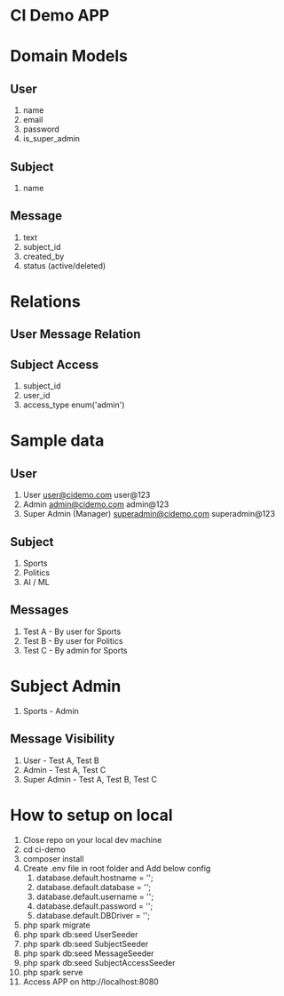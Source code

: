 # CI Demo APP

# Domain Models

## User
1. name
2. email
3. password
4. is_super_admin

## Subject
1. name

## Message
1. text
2. subject_id
3. created_by
4. status (active/deleted)

# Relations

## User Message Relation <one-to-many>

## Subject Access
1. subject_id
2. user_id
3. access_type enum('admin')

# Sample data

## User
1. User user@cidemo.com user@123
2. Admin admin@cidemo.com admin@123
3. Super Admin (Manager) superadmin@cidemo.com superadmin@123

## Subject
1. Sports
2. Politics
3. AI / ML

## Messages
1. Test A - By user for Sports
2. Test B - By user for Politics
3. Test C - By admin for Sports

# Subject Admin
1. Sports - Admin

## Message Visibility
1. User - Test A, Test B
2. Admin - Test A, Test C
3. Super Admin - Test A, Test B, Test C

# How to setup on local
1. Close repo on your local dev machine
2. cd ci-demo
3. composer install
4. Create .env file in root folder and Add below config
   1. database.default.hostname = '';
   2. database.default.database = '';
   3. database.default.username = '';
   4. database.default.password = '';
   5. database.default.DBDriver = '';
5. php spark migrate
6. php spark db:seed UserSeeder
7. php spark db:seed SubjectSeeder
8. php spark db:seed MessageSeeder
9. php spark db:seed SubjectAccessSeeder
10. php spark serve
11. Access APP on http://localhost:8080
